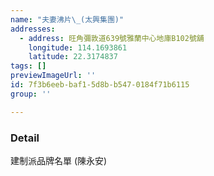 ```yaml
---
name: "夫妻沸片\_(太興集團)"
addresses:
  - address: 旺角彌敦道639號雅蘭中心地庫B102號舖
    longitude: 114.1693861
    latitude: 22.3174837
tags: []
previewImageUrl: ''
id: 7f3b6eeb-baf1-5d8b-b547-0184f71b6115
group: ''

---
```

### Detail
建制派品牌名單 (陳永安)

